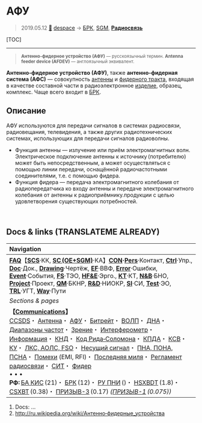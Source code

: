 # АФУ
> 2019.05.12 [🚀](../index/index.md) [despace](index.md) → [БРК](comms.md), [SGM](sc.md), **[Радиосвязь](comms.md)**

[TOC]

---

> <small>**Антенно‑фидерное устройство (АФУ)** — русскоязычный термин. **Antenna feeder device (AFDEV)** — англоязычный эквивалент.</small>

**Антенно‑фидерное устройство (АФУ)**, также **антенно‑фидерная система (АФС)** — совокупность [антенны](antenna.md) и [фидерного тракта](feeder.md), входящая в качестве составной части в радиоэлектронное [изделие](unit.md), образец, комплекс. Чаще всего входит в [БРК](comms.md).



## Описание

АФУ используются для передачи сигналов в системах радиосвязи, радиовещания, телевидения, а также других радиотехнических системах, использующих для передачи сигналов радиоволны.
   - Функция антенны — излучение или приём электромагнитных волн. Электрическое подключение антенны к источнику (потребителю) может быть непосредственным, а может осуществляться с помощью линии передачи, оснащённой радиочастотными соединителями, т.е. с помощью фидера.
   - Функция фидера — передача электромагнитного колебания от радиопередатчика ко входу антенны и передаче электромагнитного колебания от антенны к радиоприёмнику.продукции с целью удовлетворения существующих потребностей.



<p style="page-break-after:always"> </p>

## Docs & links (TRANSLATEME ALREADY)
|Navigation|
|:--|
|**[FAQ](faq.md)**【**[SCS](scs.md)**·КК, **[SC (OE+SGM)](sc.md)**·КА】**[CON](contact.md)·[Pers](person.md)**·Контакт, **[Ctrl](control.md)**·Упр., **[Doc](doc.md)**·Док., **[Drawing](drawing.md)**·Чертёж, **[EF](ef.md)**·ВВФ, **[Error](error.md)**·Ошибки, **[Event](event.md)**·События, **[FS](fs.md)**·ТЭО, **[HF&E](hfe.md)**·Эрго., **[KT](kt.md)**·КТ, **[N&B](nnb.md)**·БНО, **[Project](project.md)**·Проект, **[QM](qm.md)**·БКНР, **[R&D](rnd.md)**·НИОКР, **[SI](si.md)**·СИ, **[Test](test.md)**·ЭО, **[TRL](trl.md)**·УГТ, **[Way](way.md)**·Пути|
|*Sections & pages*|
|**【[Communications](comms.md)】**<br> [CCSDS](ccsds.md)・ [Антенна](antenna.md)・ [АФУ](afdev.md)・ [Битрейт](bitrate.md)・ [ВОЛП](ofts.md)・ [ДНА](дна.md)・ [Диапазоны частот](rf.md)・ [Зрение](view.md)・ [Интерферометр](interferometer.md)・ [Информация](info.md)・ [КНД](directivity.md)・ [Код Рида‑Соломона](rsco.md)・ [КПДА](antenna.md)・ [КСВ](swr.md)・ [КУ](ку.md)・ [ЛКС, АОЛС, FSO](fso.md)・ [Несущий сигнал](carrwave.md)・ [ПНА, ПОНА, ПСНА](devd.md)・ [Помехи](emi.md) (EMI, RFI)・ [Последняя миля](last_mile.md)・ [Регламент радиосвязи](rf.md)・ [СИТ](etedp.md)・ [Фидер](feeder.md) <br>• • •<br> **РФ:** [БА КИС](ба_кис.md) (21)・ [БРК](brk_lav.md) (12)・ [РУ ПНИ](ру_пни.md) ()・ [HSXBDT](comms_lst.md) (1.8)・ [CSXBT](comms_lst.md) (0.38)・ [ПРИЗЫВ-3](comms_lst.md) (0.17) *([ПРИЗЫВ-1](comms_lst.md) (0.075))*|

   1. Docs: …
   1. <http://ru.wikipedia.org/wiki/Антенно‑фидерные_устройства>
